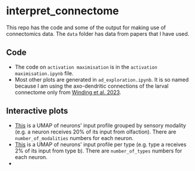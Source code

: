 # interpret_connectome
This repo has the code and some of the output for making use of connectomics data. The `data` folder has data from papers that I have used. 

## Code 
- The code on `activation maximisation` is in the `activation maximisation.ipynb` file.
- Most other plots are generated in `ad_exploration.ipynb`. It is so named because I am using the axo-dendritic connections of the larval connectome only from [Winding et al. 2023](https://www.science.org/doi/10.1126/science.add9330). 

## Interactive plots 
- [This](https://yijieyin.github.io/interpret_connectome/htmls/interactive_umap_from_senses_by_type.html) is a UMAP of neurons' input profile grouped by sensory modality (e.g. a neuron receives 20% of its input from olfaction). There are `number_of_modalities` numbers for each neuron. 
- [This](https://yijieyin.github.io/interpret_connectome/htmls/interactive_umap_all_input_by_type.html) is a UMAP of neurons' input profile per type (e.g. type a receives 2% of its input from type b). There are `number_of_types` numbers for each neuron. 
- 
